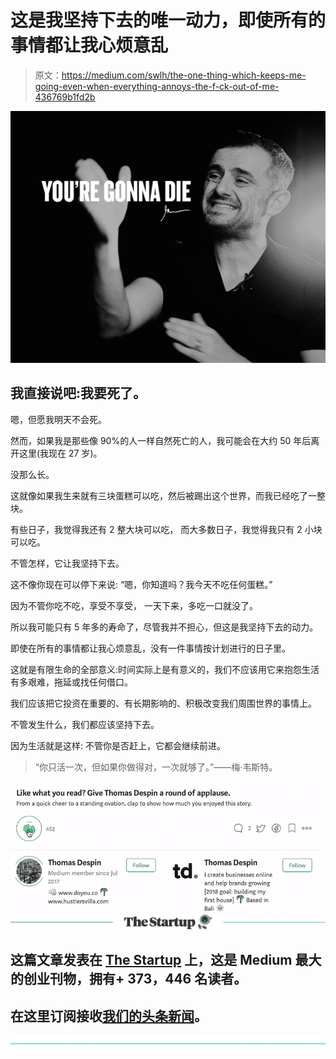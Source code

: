 # 这是我坚持下去的唯一动力，即使所有的事情都让我心烦意乱

> 原文：<https://medium.com/swlh/the-one-thing-which-keeps-me-going-even-when-everything-annoys-the-f-ck-out-of-me-436769b1fd2b>

![](img/2db4fc8145c414c1e1c94cf8368b4ec6.png)

## 我直接说吧:我要死了。

嗯，但愿我明天不会死。

然而，如果我是那些像 90%的人一样自然死亡的人，我可能会在大约 50 年后离开这里(我现在 27 岁)。

没那么长。

这就像如果我生来就有三块蛋糕可以吃，然后被踢出这个世界，而我已经吃了一整块。

有些日子，我觉得我还有 2 整大块可以吃，
而大多数日子，我觉得我只有 2 小块可以吃。

不管怎样，它让我坚持下去。

这不像你现在可以停下来说:
“嗯，你知道吗？我今天不吃任何蛋糕。”

因为不管你吃不吃，享受不享受，
一天下来，多吃一口就没了。

所以我可能只有 5 年多的寿命了，尽管我并不担心，但这是我坚持下去的动力。

即使在所有的事情都让我心烦意乱，没有一件事情按计划进行的日子里。

这就是有限生命的全部意义:时间实际上是有意义的，我们不应该用它来抱怨生活有多艰难，拖延或找任何借口。

我们应该把它投资在重要的、有长期影响的、积极改变我们周围世界的事情上。

不管发生什么，我们都应该坚持下去。

因为生活就是这样:
不管你是否赶上，它都会继续前进。

> “你只活一次，但如果你做得对，一次就够了。”——梅·韦斯特。

![](img/8f993fc6217502afc02cd1b747617644.png)[![](img/308a8d84fb9b2fab43d66c117fcc4bb4.png)](https://medium.com/swlh)

## 这篇文章发表在 [The Startup](https://medium.com/swlh) 上，这是 Medium 最大的创业刊物，拥有+ 373，446 名读者。

## 在这里订阅接收[我们的头条新闻](http://growthsupply.com/the-startup-newsletter/)。

[![](img/b0164736ea17a63403e660de5dedf91a.png)](https://medium.com/swlh)